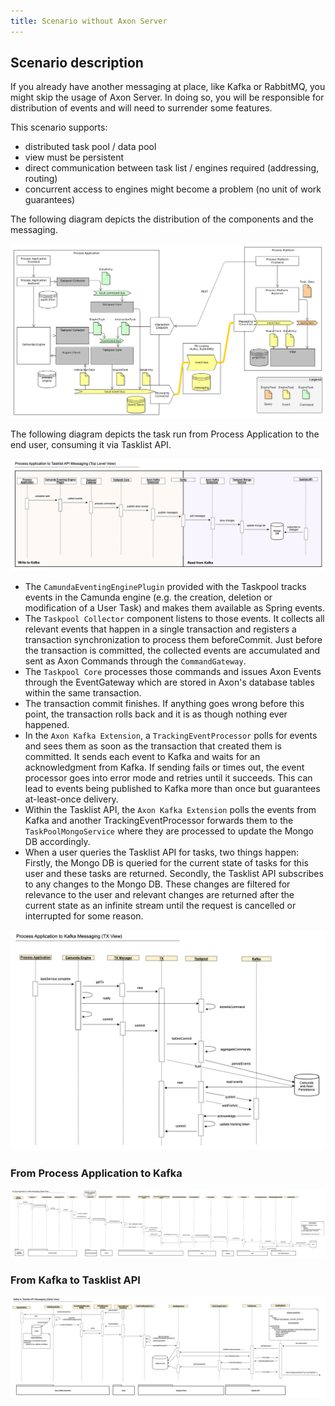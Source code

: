 ```yaml
---
title: Scenario without Axon Server
---
```


## Scenario description

If you already have another messaging at place, like Kafka or RabbitMQ, you might skip the usage of Axon Server. In doing so,
you will be responsible for distribution of events and will need to surrender some features.

This scenario supports:

-  distributed task pool / data pool
-  view must be persistent
-  direct communication between task list / engines required (addressing, routing)
-  concurrent access to engines might become a problem (no unit of work guarantees)

The following diagram depicts the distribution of the components and the messaging.

![Deployment of taskpool with other messaging](../../img/deployment-messaging.png)

The following diagram depicts the task run from Process Application to the end user, consuming it via Tasklist API.

![Kafka Message Run](../../img/scenario_kafka_messaging_overview.png)

- The `CamundaEventingEnginePlugin` provided with the Taskpool tracks events in the Camunda engine (e.g. the creation, deletion or modification of a User Task) and makes them available as Spring events.
- The `Taskpool Collector` component listens to those events. It collects all relevant events that happen in a single transaction and registers a transaction synchronization to process them beforeCommit. Just before the transaction is committed, the collected events are accumulated and sent as Axon Commands through the `CommandGateway`.
- The `Taskpool Core` processes those commands and issues Axon Events through the EventGateway which are stored in Axon's database tables within the same transaction.
- The transaction commit finishes. If anything goes wrong before this point, the transaction rolls back and it is as though nothing ever happened.
- In the `Axon Kafka Extension`, a `TrackingEventProcessor` polls for events and sees them as soon as the transaction that created them is committed. It sends each event to Kafka and waits for an acknowledgment from Kafka. If sending fails or times out, the event processor goes into error mode and retries until it succeeds. This can lead to events being published to Kafka more than once but guarantees at-least-once delivery.
- Within the Tasklist API, the `Axon Kafka Extension` polls the events from Kafka and another TrackingEventProcessor forwards them to the `TaskPoolMongoService` where they are processed to update the Mongo DB accordingly.
- When a user queries the Tasklist API for tasks, two things happen: Firstly, the Mongo DB is queried for the current state of tasks for this user and these tasks are returned. Secondly, the Tasklist API subscribes to any changes to the Mongo DB. These changes are filtered for relevance to the user and relevant changes are returned after the current state as an infinite stream until the request is cancelled or interrupted for some reason.

![Kafka Message Transaction Overview](../../img/scenario_kafka_messaging_tx_view.png)

### From Process Application to Kafka

![Process Application to Kafka Messaging](../../img/scenario_process_application_to_kafka_detail.png)

### From Kafka to Tasklist API

![Kafka to Tasklist API Messaging](../../img/scenario_kafka_to_tasklist_detail.png)
